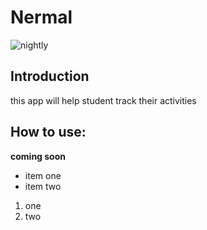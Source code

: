 # Nermal
![nightly](https://github.com/WestRATS/Nermal/actions/workflows/main.yml/badge.svg)
## Introduction
this app will help student track their activities 


## How to use:
**coming soon**

- item one
- item two

1. one
2. two
